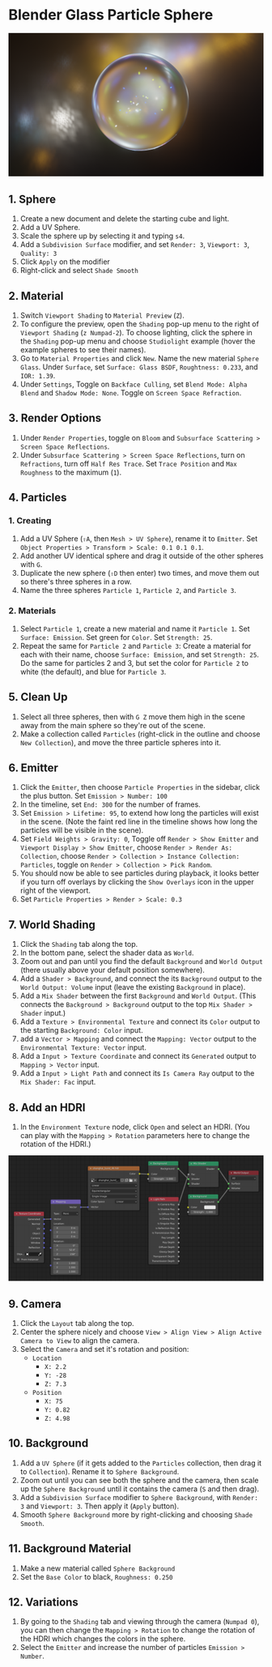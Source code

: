 # Blender Glass Particle Sphere

![Glass Particle Sphere](assets/blender-glass-particle-sphere.png)

## 1. Sphere

1. Create a new document and delete the starting cube and light.
2. Add a UV Sphere.
3. Scale the sphere up by selecting it and typing `s4`.
4. Add a `Subdivision Surface` modifier, and set `Render: 3`, `Viewport: 3`, `Quality: 3`
5. Click `Apply` on the modifier
6. Right-click and select `Shade Smooth`

## 2. Material

1. Switch `Viewport Shading` to `Material Preview` (`Z`).
2. To configure the preview, open the `Shading` pop-up menu to the right of `Viewport Shading` (`z Numpad-2`). To choose lighting, click the sphere in the `Shading` pop-up menu and choose `Studiolight` example (hover the example spheres to see their names).
3. Go to `Material Properties` and click `New`. Name the new material `Sphere Glass`. Under `Surface`, set `Surface: Glass BSDF`, `Roughtness: 0.233`, and `IOR: 1.39`.
4. Under `Settings`, Toggle on `Backface Culling`, set `Blend Mode: Alpha Blend` and `Shadow Mode: None`. Toggle on `Screen Space Refraction`.

## 3. Render Options

1. Under `Render Properties`, toggle on `Bloom` and `Subsurface Scattering > Screen Space Reflections`.
2. Under `Subsurface Scattering > Screen Space Reflections`, turn on `Refractions`, turn off `Half Res Trace`. Set `Trace Position` and `Max Roughness` to the maximum (`1`).

## 4. Particles

### 1. Creating

1. Add a UV Sphere (`⇧A`, then `Mesh > UV Sphere`), rename it to `Emitter`. Set `Object Properties > Transform > Scale: 0.1 0.1 0.1`.
2. Add another UV identical sphere and drag it outside of the other spheres with `G`.
3. Duplicate the new sphere (`⇧D` then enter) two times, and move them out so there's three spheres in a row.
4. Name the three spheres `Particle 1`, `Particle 2`, and `Particle 3`.

### 2. Materials

1. Select `Particle 1`, create a new material and name it `Particle 1`. Set `Surface: Emission`. Set green for `Color`. Set `Strength: 25`.
2. Repeat the same for `Particle 2` and `Particle 3`: Create a material for each with their name, choose `Surface: Emission`, and set `Strength: 25`. Do the same for particles 2 and 3, but set the color for `Particle 2` to white (the default), and blue for `Particle 3`.

## 5. Clean Up

1. Select all three spheres, then with `G Z` move them high in the scene away from the main sphere so they're out of the scene.
2. Make a collection called `Particles` (right-click in the outline and choose `New Collection`), and move the three particle spheres into it.

## 6. Emitter

1. Click the `Emitter`, then choose `Particle Properties` in the sidebar, click the plus button. Set `Emission > Number: 100`
2. In the timeline, set `End: 300` for the number of frames.
3. Set `Emission > Lifetime: 95`, to extend how long the particles will exist in the scene. (Note the faint red line in the timeline shows how long the particles will be visible in the scene).
4. Set `Field Weights > Gravity: 0`, Toggle off `Render > Show Emitter` and `Viewport Display > Show Emitter`, choose `Render > Render As: Collection`, choose `Render > Collection > Instance Collection: Particles`, toggle on `Render > Collection > Pick Random`.
5. You should now be able to see particles during playback, it looks better if you turn off overlays by clicking the `Show Overlays` icon in the upper right of the viewport.
6. Set `Particle Properties > Render > Scale: 0.3`

## 7. World Shading

1. Click the `Shading` tab along the top.
2. In the bottom pane, select the shader data as `World`.
3. Zoom out and pan until you find the default `Background` and `World Output` (there usually above your default position somewhere).
4. Add a `Shader > Background`, and connect the its `Background` output to the `World Output: Volume` input (leave the existing `Background` in place).
5. Add a `Mix Shader` between the first `Background` and `World Output`. (This connects the `Background > Background` output to the top `Mix Shader > Shader` input.)
6. Add a `Texture > Environmental Texture` and connect its `Color` output to the starting `Background: Color` input.
7. add a `Vector > Mapping` and connect the `Mapping: Vector` output to the `Environmental Texture: Vector` input.
8. Add a `Input > Texture Coordinate` and connect its `Generated` output to `Mapping > Vector` input.
9. Add a `Input > Light Path` and connect its `Is Camera Ray` output to the `Mix Shader: Fac` input.

## 8. Add an HDRI

1. In the `Environment Texture` node, click `Open` and select an HDRI. (You can play with the `Mapping > Rotation` parameters here to change the rotation of the HDRI.)

[![Nodes](assets/blender-glass-particle-sphere-nodes.png)](assets/blender-glass-particle-sphere-nodes.png)

## 9. Camera

1. Click the `Layout` tab along the top.
2. Center the sphere nicely and choose `View > Align View > Align Active Camera to View` to align the camera.
3. Select the `Camera` and set it's rotation and position:
    - `Location`
        - `X: 2.2`
        - `Y: -28`
        - `Z: 7.3`
    - `Position`
        - `X: 75`
        - `Y: 0.82`
        - `Z: 4.98`

## 10. Background

1. Add a `UV Sphere` (if it gets added to the `Particles` collection, then drag it to `Collection`). Rename it to `Sphere Background`.
2. Zoom out until you can see both the sphere and the camera, then scale up the `Sphere Background` until it contains the camera (`S` and then drag).
3. Add a `Subdivision Surface` modifier to `Sphere Background`, with `Render: 3` and `Viewport: 3`. Then apply it (`Apply` button).
4. Smooth `Sphere Background` more by right-clicking and choosing `Shade Smooth`.

## 11. Background Material

1. Make a new material called `Sphere Background`
2. Set the `Base Color` to black, `Roughness: 0.250`

## 12. Variations

1. By going to the `Shading` tab and viewing through the camera (`Numpad 0`), you can then change the `Mapping > Rotation` to change the rotation of the HDRI which changes the colors in the sphere.
2. Select the `Emitter` and increase the number of particles `Emission > Number`.